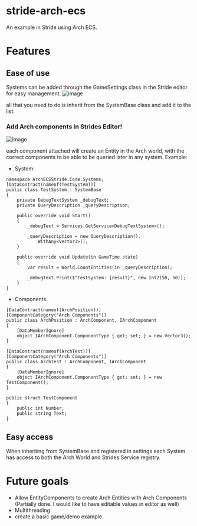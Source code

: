 # stride-arch-ecs
An example in Stride using Arch ECS.

# Features
## Ease of use
Systems can be added through the GameSettings class in the Stride editor for easy management.
![image](https://github.com/Doprez/stride-arch-ecs/assets/73259914/4840313e-42b5-499e-9ba2-06cb18d77953)

all that you need to do is inherit from the SystemBase class and add it to the list.

### Add Arch components in Strides Editor!
![image](https://github.com/Doprez/stride-arch-ecs/assets/73259914/d8e0f722-253c-4796-8b74-1825684ebee0)

each component attached will create an Entity in the Arch world, with the correct components to be able to be queried later in any system.
Example:
- System:
```
namespace ArchECSStride.Code.Systems;
[DataContract(nameof(TestSystem))]
public class TestSystem : SystemBase
{
	private DebugTextSystem _debugText;
	private QueryDescription _queryDescription;

	public override void Start()
	{
		_debugText = Services.GetService<DebugTextSystem>();

		_queryDescription = new QueryDescription().
			WithAny<Vector3>();
	}

	public override void Update(in GameTime state)
	{
		var result = World.CountEntities(in _queryDescription);

		_debugText.Print($"TestSystem: {result}", new Int2(50, 50));
	}
}
```
- Components:
```
[DataContract(nameof(ArchPosition))]
[ComponentCategory("Arch Components")]
public class ArchPosition : ArchComponent, IArchComponent
{
	[DataMemberIgnore]
	object IArchComponent.ComponentType { get; set; } = new Vector3();
}
```
```
[DataContract(nameof(ArchTest))]
[ComponentCategory("Arch Components")]
public class ArchTest : ArchComponent, IArchComponent
{
	[DataMemberIgnore]
	object IArchComponent.ComponentType { get; set; } = new TestComponent();
}

public struct TestComponent
{
	public int Number;
	public string Text;
}
```


## Easy access
When inheriting from SystemBase and registered in settings each System has access to both the Arch World and Strides Service registry.

# Future goals
- Allow EntityComponents to create Arch Entities with Arch Components (Partially done. I would like to have editable values in editor as well)
- Multithreading
- create a basic game/demo example
